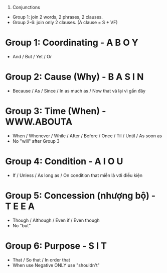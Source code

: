 1. Conjunctions
- Group 1: join 2 words, 2 phrases, 2 clauses.
- Group 2-6: join only 2 clauses. (A clause = S + VF)

# Group 1: Coordinating - A B O Y
* And / But / Yet / Or

# Group 2: Cause (Why) - B A S I N
* Because / As / Since / In as much as / Now that
                         vả lại vì       gần đây

# Group 3: Time (When) - WWW.ABOUTA
* When / Whenever / While / After / Before / Once / Til / Until / As soon as
* No "will" after Group 3

# Group 4: Condition - A I O U
* If / Unless / As long as / On condition that
                miễn là      với điều kiện

# Group 5: Concession (nhượng bộ) - T E E A
* Though / Although / Even if / Even though
* No "but"

# Group 6: Purpose - S I T
* That / So that / In order that
* When use Negative ONLY use "shouldn't"